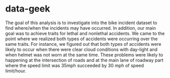 # data-geek

The goal of this analysis is to investigate into the bike incident dataset to find where/when the
incidents may have occurred. In addition, our main goal was to achieve traits for lethal and nonlethal accidents.
We came to the point where we realized both types of accidents were occurring
over the same traits. For instance, we figured out that both types of accidents were likely to occur
when there were clear cloud conditions with day-light and when helmet was not worn at the same
time. These problems were likely to happening at the intersection of roads and at the main lane of
roadway part where the speed limit was 35mph succeeded by 30 mph of speed limit/hour.
